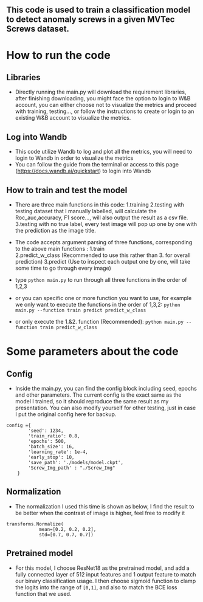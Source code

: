 ## This code is used to train a classification model to detect anomaly screws in a given MVTec Screws dataset.

# How to run the code

## Libraries

- Directly running the main.py will download the requirement libraries, after finishing downloading, you might face the option to login to W&B account, you can either choose not to visualize the metrics and proceed with training, testing..., or follow the instructions to create or login to an existing W&B account to visualize the metrics.

## Log into Wandb

- This code utilize Wandb to log and plot all the metrics, you will need to login to Wandb in order to visualize the metrics
- You can follow the guide from the terminal or access to this page (https://docs.wandb.ai/quickstart) to login into Wandb

## How to train and test the model

- There are three main functions in this code: 
    1.training
    2.testing with testing dataset that I manually labelled, will calculate the Roc_auc,accuracy, F1 score..., will also output the result as a csv file.
    3.testing with no true label, every test image will pop up one by one with the prediction as the image title. 

- The code accepts argument parsing of three functions, corresponding to the above main functions  :
    1.train  
    2.predict_w_class (Recommended to use this rather than 3. for overall prediction)
    3.predict   (Use to inspect each output one by one, will take some time to go through every image)

- type `python main.py` to run through all three functions in the order of 1,2,3

- or you can specific one or more function you want to use, for example we only want to execute the functions in the order of 1,3,2: 
  `python main.py --function train predict predict_w_class`

- or only execute the 1.&2. function (Recommended):
  `python main.py --function train predict_w_class`


# Some parameters about the code

## Config

- Inside the main.py, you can find the config block including seed, epochs and other parameters. The current config is the exact same as the model I trained, so it should reproduce the same result as my presentation. You can also modify yourself for other testing, just in case I put the original config here for backup.

```    
config ={
        'seed': 1234,      
        'train_ratio': 0.8,   
        'epochs': 500,    
        'batch_size': 16,
        'learning_rate': 1e-4,
        'early_stop': 10,    
        'save_path': './models/model.ckpt', 
        'Screw_Img_path' : "./Screw_Img"
    }
```

## Normalization 

- The normalization I used this time is shown as below, I find the result to be better when the contrast of image is higher, feel free to modify it
```
transforms.Normalize(            
            mean=[0.2, 0.2, 0.2],
            std=[0.7, 0.7, 0.7])
```

## Pretrained model

- For this model, I choose ResNet18 as the pretrained model, and add a fully connected layer of 512 input features and 1 output feature to match our binary classification usage. I then choose sigmoid function to clamp the logits into the range of `[0,1]`, and also to match the BCE loss function that we used.

